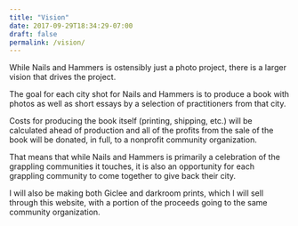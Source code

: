 ```yaml
---
title: "Vision"
date: 2017-09-29T18:34:29-07:00
draft: false
permalink: /vision/
---
```


While Nails and Hammers is ostensibly just a photo project, there is a larger vision that drives the project.

The goal for each city shot for Nails and Hammers is to produce a book with photos as well as short essays by a selection of practitioners from that city.

Costs for producing the book itself (printing, shipping, etc.) will be calculated ahead of production and all of the profits from the sale of the book will be donated, in full, to a nonprofit community organization.

That means that while Nails and Hammers is primarily a celebration of the grappling communities it touches, it is also an opportunity for each grappling community to come together to give back their city.  

I will also be making both Giclee and darkroom prints, which I will sell through this website, with a portion of the proceeds going to the same community organization.
